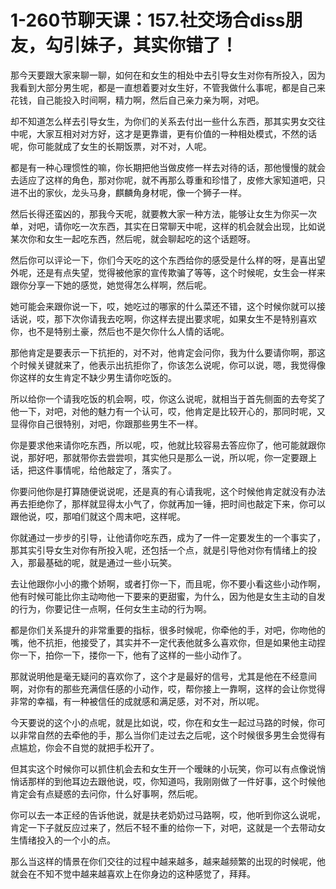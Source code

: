 # 1-260节聊天课：157.社交场合diss朋友，勾引妹子，其实你错了！

那今天要跟大家来聊一聊，如何在和女生的相处中去引导女生对你有所投入，因为我看到大部分男生呢，都是一直想着要对女生好，不管我做什么事呢，都是自己来花钱，自己能投入时间啊，精力啊，然后自己亲力亲为啊，对吧。

却不知道怎么样去引导女生，为你们的关系去付出一些什么东西，那其实男女交往中呢，大家互相对对方好，这才是更靠谱，更有价值的一种相处模式，不然的话呢，你可能就成了女生的长期饭票，对不对，人呢。

都是有一种心理惯性的嘛，你长期把他当做皮修一样去对待的话，那他慢慢的就会去适应了这样的角色，那对你呢，就不再那么尊重和珍惜了，皮修大家知道吧，只进不出的家伙，龙头马身，麒麟角身材呢，像一个狮子一样。

然后长得还蛮凶的，那我今天呢，就要教大家一种方法，能够让女生为你买一次单，对吧，请你吃一次东西，其实在日常聊天中呢，这样的机会就会出现，比如说某次你和女生一起吃东西，然后呢，就会聊起吃的这个话题呀。

然后你可以评论一下，你们今天吃的这个东西给你的感受是什么样的呀，是喜出望外呢，还是有点失望，觉得被他家的宣传欺骗了等等，这个时候呢，女生会一样来跟你分享一下她的感觉，她觉得怎么样啊，然后呢。

她可能会来跟你说一下，哎，她吃过的哪家的什么菜还不错，这个时候你就可以接话说，哎，那下次你请我去吃啊，你这样去提出要求呢，如果女生不是特别喜欢你，也不是特别土豪，然后也不是欠你什么人情的话呢。

那他肯定是要表示一下抗拒的，对不对，他肯定会问你，我为什么要请你啊，那这个时候关键就来了，他表示出抗拒你了，你该怎么说呢，你可以说，嗯，我觉得像你这样的女生肯定不缺少男生请你吃饭的。

所以给你一个请我吃饭的机会啊，哎，你这么说呢，就相当于首先侧面的去夸奖了他一下，对吧，对他的魅力有一个认可，哎，他肯定是比较开心的，那同时呢，又显得你自己很特别，对吧，你跟那些男生不一样。

你是要求他来请你吃东西，所以呢，哎，他就比较容易去答应你了，他可能就跟你说，那好吧，那就带你去尝尝呗，其实他只是那么一说，所以呢，你一定要跟上话，把这件事情呢，给他敲定了，落实了。

你要问他你是打算随便说说呢，还是真的有心请我呢，这个时候他肯定就没有办法再去拒绝你了，那样就显得太小气了，你就再加一锤，把时间也敲定下来，你可以跟他说，哎，那咱们就这个周末吧，这样呢。

你就通过一步步的引导，让他请你吃东西，成为了一件一定要发生的一个事实了，那其实引导女生对你有所投入呢，还包括一个点，就是引导他对你有情绪上的投入，那最基础的呢，就是通过一些小玩笑。

去让他跟你小小的撒个娇啊，或者打你一下，而且呢，你不要小看这些小动作啊，他有时候可能比你主动吻他一下要来的更甜蜜，为什么，因为他是女生主动的自发的行为，你要记住一点啊，任何女生主动的行为啊。

都是你们关系提升的非常重要的指标，很多时候呢，你牵他的手，对吧，你吻他的嘴，他不抗拒，他接受了，其实并不一定代表他就多么喜欢你，但是如果他主动捏你一下，拍你一下，搂你一下，他有了这样的一些小动作了。

那就说明他是毫无疑问的喜欢你了，这个才是最好的信号，尤其是他在不经意间啊，对你有的那些充满信任感的小动作，哎，帮你接上一靠啊，这样的会让你觉得非常的幸福，有一种被信任的成就感和满足感，对不对，所以呢。

今天要说的这个小的点呢，就是比如说，哎，你在和女生一起过马路的时候，你可以非常自然的去牵他的手，那么当你们走过去之后呢，这个时候很多男生会觉得有点尴尬，你会不自觉的就把手松开了。

但其实这个时候你可以抓住机会去和女生开一个暧昧的小玩笑，你可以有点像说悄悄话那样的到他耳边去跟他说，哎，你知道吗，我刚刚做了一件好事，这个时候他肯定会有点疑惑的去问你，什么好事啊，然后呢。

你可以去一本正经的告诉他说，就是扶老奶奶过马路啊，哎，他听到你这么说呢，肯定一下子就反应过来了，然后不轻不重的给你一下，对吧，这就是一个去带动女生情绪投入的一个小的点。

那么当这样的情景在你们交往的过程中越来越多，越来越频繁的出现的时候呢，他就会在不知不觉中越来越喜欢上在你身边的这种感觉了，拜拜。

